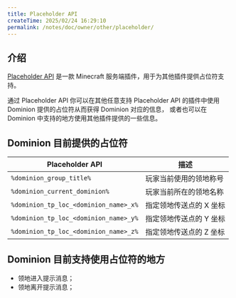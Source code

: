 ```yaml
---
title: Placeholder API
createTime: 2025/02/24 16:29:10
permalink: /notes/doc/owner/other/placeholder/
---
```


## 介绍

[Placeholder API](https://wiki.placeholderapi.com/) 是一款 Minecraft 服务端插件，用于为其他插件提供占位符支持。

通过 Placeholder API 你可以在其他任意支持 Placeholder API 的插件中使用 Dominion 提供的占位符从而获得 Dominion 对应的信息，
或者也可以在 Dominion 中支持的地方使用其他插件提供的一些信息。

## Dominion 目前提供的占位符

| Placeholder API                       | 描述            |
|---------------------------------------|---------------|
| `%dominion_group_title%`              | 玩家当前使用的领地称号   |
| `%dominion_current_dominion%`         | 玩家当前所在的领地名称   |
| `%dominion_tp_loc_<dominion_name>_x%` | 指定领地传送点的 X 坐标 |
| `%dominion_tp_loc_<dominion_name>_y%` | 指定领地传送点的 Y 坐标 |
| `%dominion_tp_loc_<dominion_name>_z%` | 指定领地传送点的 Z 坐标 |

## Dominion 目前支持使用占位符的地方

- 领地进入提示消息；
- 领地离开提示消息；